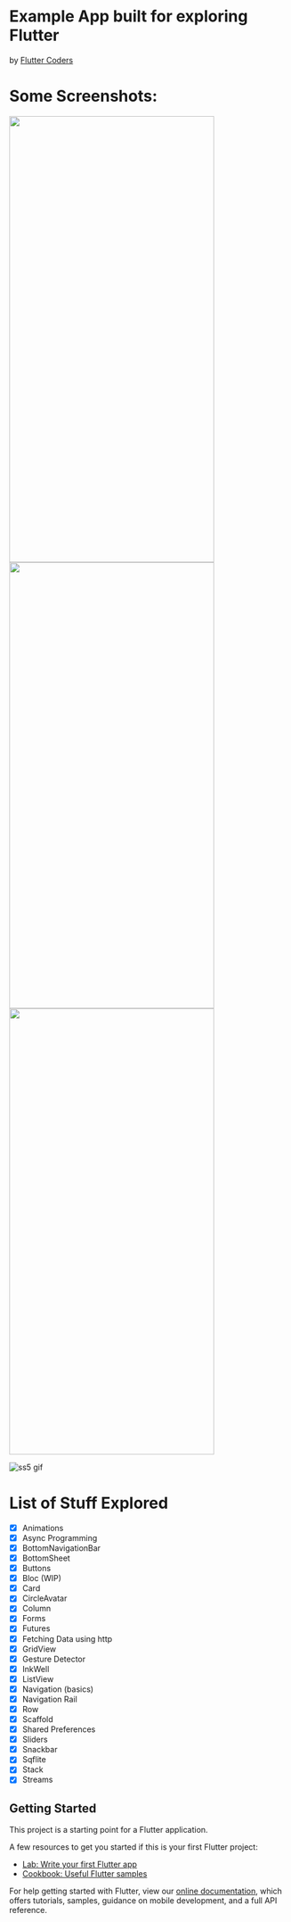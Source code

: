 # Example App built for exploring Flutter
by [Flutter Coders](https://www.instagram.com/flutter_coders/)

# Some Screenshots:
<img src="https://github.com/madhavtripathi05/Flutter-Examples/blob/master/material_app/screenshots/flutter_01.png" width="368" height="800" />
<img src="https://github.com/madhavtripathi05/Flutter-Examples/blob/master/material_app/screenshots/flutter_02.png" width="368" height="800" />
<img src="https://github.com/madhavtripathi05/Flutter-Examples/blob/master/material_app/screenshots/flutter_03.png" width="368" height="800" />

![ss5 gif][ss5]

[ss5]:https://github.com/madhavtripathi05/Flutter-Examples/blob/master/material_app/screenshots/scaffold_example.gif "Scaffold Demo5"

# List of Stuff Explored

- [x] Animations
- [x] Async Programming
- [x] BottomNavigationBar
- [x] BottomSheet
- [x] Buttons
- [x] Bloc (WIP)
- [x] Card
- [x] CircleAvatar
- [x] Column
- [x] Forms
- [x] Futures
- [x] Fetching Data using http
- [x] GridView
- [x] Gesture Detector
- [x] InkWell
- [x] ListView
- [x] Navigation (basics)
- [x] Navigation Rail
- [x] Row
- [x] Scaffold
- [x] Shared Preferences
- [x] Sliders
- [x] Snackbar
- [x] Sqflite
- [x] Stack
- [x] Streams

## Getting Started

This project is a starting point for a Flutter application.

A few resources to get you started if this is your first Flutter project:

- [Lab: Write your first Flutter app](https://flutter.dev/docs/get-started/codelab)
- [Cookbook: Useful Flutter samples](https://flutter.dev/docs/cookbook)

For help getting started with Flutter, view our
[online documentation](https://flutter.dev/docs), which offers tutorials,
samples, guidance on mobile development, and a full API reference.

